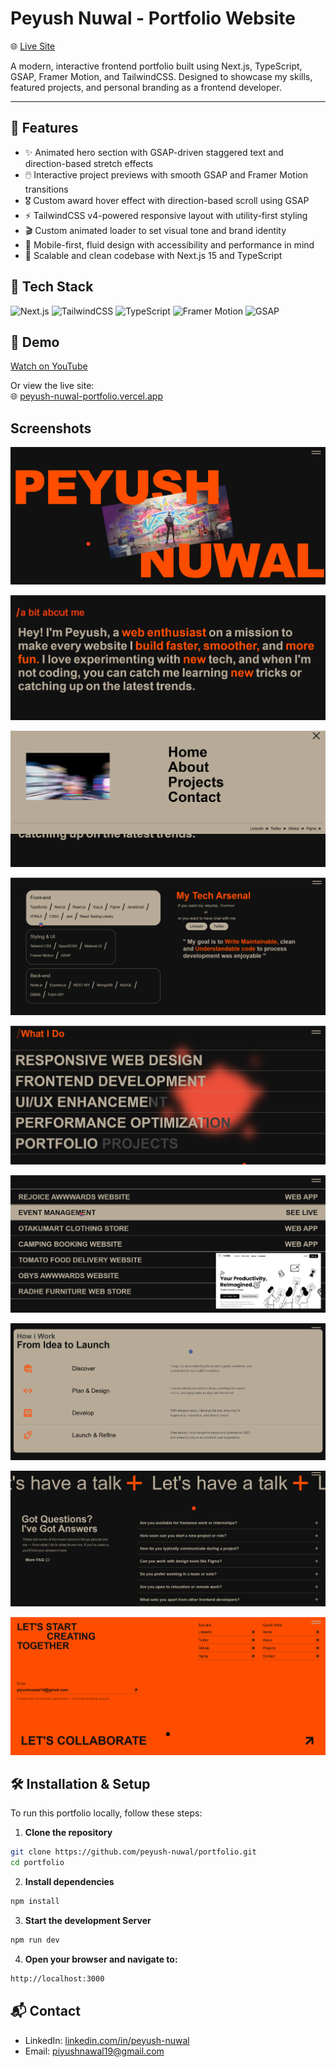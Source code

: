 
# Peyush Nuwal - Portfolio Website

🌐 [Live Site](https://peyush-nuwal-portfolio.vercel.app/)

A modern, interactive frontend portfolio built using Next.js, TypeScript, GSAP, Framer Motion, and TailwindCSS. Designed to showcase my skills, featured projects, and personal branding as a frontend developer.

---


## 🚀 Features

- ✨ Animated hero section with GSAP-driven staggered text and direction-based stretch effects
- 🖱️ Interactive project previews with smooth GSAP and Framer Motion transitions
- 🎖️ Custom award hover effect with direction-based scroll using GSAP
- ⚡ TailwindCSS v4-powered responsive layout with utility-first styling
- 🎬 Custom animated loader to set visual tone and brand identity
- 📱 Mobile-first, fluid design with accessibility and performance in mind
- 🧱 Scalable and clean codebase with Next.js 15 and TypeScript

## 🧰 Tech Stack

![Next.js](https://img.shields.io/badge/Next.js-000000?style=for-the-badge&logo=next.js&logoColor=white)
![TailwindCSS](https://img.shields.io/badge/TailwindCSS-06B6D4?style=for-the-badge&logo=tailwind-css&logoColor=white)
![TypeScript](https://img.shields.io/badge/TypeScript-3178C6?style=for-the-badge&logo=typescript&logoColor=white)
![Framer Motion](https://img.shields.io/badge/Framer_Motion-0055FF?style=for-the-badge&logo=framer&logoColor=white)
![GSAP](https://img.shields.io/badge/GSAP-88CE02?style=for-the-badge&logo=greensock&logoColor=white)


## 🎥 Demo

[Watch on YouTube](https://www.youtube.com/watch?v=your-video-id)

Or view the live site:  
🌐 [peyush-nuwal-portfolio.vercel.app](https://peyush-nuwal-portfolio.vercel.app/)


## Screenshots

![App Screenshot](/public/screenshot/ss-1.png)

![App Screenshot](/public/screenshot/ss-2.png)

![App Screenshot](/public/screenshot/ss-3.png)

![App Screenshot](/public/screenshot/ss-4.png)

![App Screenshot](/public/screenshot/ss-5.png)

![App Screenshot](/public/screenshot/ss-6.png)

![App Screenshot](/public/screenshot/ss-7.png)

![App Screenshot](/public/screenshot/ss-8.png)

![App Screenshot](/public/screenshot/ss-9.png)



## 🛠 Installation & Setup

To run this portfolio locally, follow these steps:

1. **Clone the repository**
```bash
git clone https://github.com/peyush-nuwal/portfolio.git
cd portfolio
```

2. **Install dependencies**
```bash
npm install
```

3. **Start the development Server**
```bash
npm run dev
```

4. **Open your browser and navigate to:**
```bash
http://localhost:3000
```


## 📬 Contact

- LinkedIn: [linkedin.com/in/peyush-nuwal](https://linkedin.com/in/peyush-nuwal)
- Email: piyushnawal19@gmail.com

